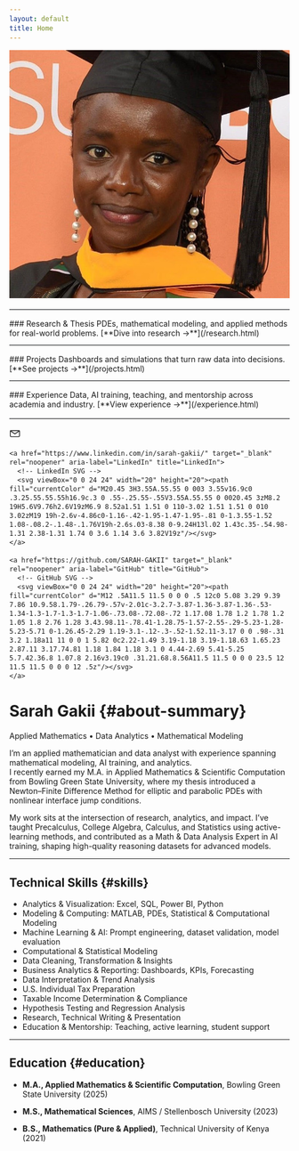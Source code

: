 ```yaml
---
layout: default
title: Home
---
```


<div class="page-shell">
  <!-- LEFT: sticky sidebar (headshot + what I do) -->
  <aside class="sidebar">

  <div class="portrait" style="margin-bottom:1rem;">
    <img src="/assets/headshot.jpg" alt="Sarah Gakii headshot" />
  </div>

  <hr style="border:none; border-top:1px solid #e5e7eb; margin:.75rem 0 1rem;">

  <div class="sidebar-section" markdown="1">
  ### Research & Thesis  
  PDEs, mathematical modeling, and applied methods for real-world problems.  
  [**Dive into research →**](/research.html)
  </div>

  <hr style="border:none; border-top:1px solid #e5e7eb; margin:.75rem 0 1rem;">

  <div class="sidebar-section" markdown="1">
  ### Projects  
  Dashboards and simulations that turn raw data into decisions.  
  [**See projects →**](/projects.html)
  </div>

  <hr style="border:none; border-top:1px solid #e5e7eb; margin:.75rem 0 1rem;">

  <div class="sidebar-section" markdown="1">
  ### Experience  
  Data, AI training, teaching, and mentorship across academia and industry.  
  [**View experience →**](/experience.html)
  </div>

  <hr style="border:none; border-top:1px solid #e5e7eb; margin:1rem 0;">

  <!-- Social icons -->
  <div class="sidebar-icons">
    <a href="mailto:sgakii@bgsu.edu" aria-label="Email" title="Email">
      <!-- Email SVG -->
      <svg viewBox="0 0 24 24" width="20" height="20"><path d="M3 6h18a1 1 0 0 1 1 1v10a2 2 0 0 1-2 2H4a2 2 0 0 1-2-2V7a1 1 0 0 1 1-1z" fill="none" stroke="currentColor" stroke-width="1.6"/><path d="M3 7l9 6 9-6" fill="none" stroke="currentColor" stroke-width="1.6"/></svg>
    </a>

    <a href="https://www.linkedin.com/in/sarah-gakii/" target="_blank" rel="noopener" aria-label="LinkedIn" title="LinkedIn">
      <!-- LinkedIn SVG -->
      <svg viewBox="0 0 24 24" width="20" height="20"><path fill="currentColor" d="M20.45 3H3.55A.55.55 0 003 3.55v16.9c0 .3.25.55.55.55h16.9c.3 0 .55-.25.55-.55V3.55A.55.55 0 0020.45 3zM8.2 19H5.6V9.76h2.6V19zM6.9 8.52a1.51 1.51 0 110-3.02 1.51 1.51 0 010 3.02zM19 19h-2.6v-4.86c0-1.16-.42-1.95-1.47-1.95-.81 0-1.3.55-1.52 1.08-.08.2-.1.48-.1.76V19h-2.6s.03-8.38 0-9.24H13l.02 1.43c.35-.54.98-1.31 2.38-1.31 1.74 0 3.6 1.14 3.6 3.82V19z"/></svg>
    </a>

    <a href="https://github.com/SARAH-GAKII" target="_blank" rel="noopener" aria-label="GitHub" title="GitHub">
      <!-- GitHub SVG -->
      <svg viewBox="0 0 24 24" width="20" height="20"><path fill="currentColor" d="M12 .5A11.5 11.5 0 0 0 .5 12c0 5.08 3.29 9.39 7.86 10.9.58.1.79-.26.79-.57v-2.01c-3.2.7-3.87-1.36-3.87-1.36-.53-1.34-1.3-1.7-1.3-1.7-1.06-.73.08-.72.08-.72 1.17.08 1.78 1.2 1.78 1.2 1.05 1.8 2.76 1.28 3.43.98.11-.78.41-1.28.75-1.57-2.55-.29-5.23-1.28-5.23-5.71 0-1.26.45-2.29 1.19-3.1-.12-.3-.52-1.52.11-3.17 0 0 .98-.31 3.2 1.18a11 11 0 0 1 5.82 0c2.22-1.49 3.19-1.18 3.19-1.18.63 1.65.23 2.87.11 3.17.74.81 1.18 1.84 1.18 3.1 0 4.44-2.69 5.41-5.25 5.7.42.36.8 1.07.8 2.16v3.19c0 .31.21.68.8.56A11.5 11.5 0 0 0 23.5 12 11.5 11.5 0 0 0 12 .5z"/></svg>
    </a>
  </div>
</aside>

  <!-- RIGHT: main content -->
  <div class="content" markdown="1">

# <span class="accent">Sarah Gakii</span> {#about-summary}
<span class="eyebrow">Applied Mathematics • Data Analytics • Mathematical Modeling</span>

I’m an applied mathematician and data analyst with experience spanning mathematical modeling, AI training, and analytics.  
I recently earned my M.A. in Applied Mathematics & Scientific Computation from Bowling Green State University, where my thesis introduced a Newton–Finite Difference Method for elliptic and parabolic PDEs with nonlinear interface jump conditions.

My work sits at the intersection of research, analytics, and impact. I’ve taught Precalculus, College Algebra, Calculus, and Statistics using active-learning methods, and contributed as a Math & Data Analysis Expert in AI training, shaping high-quality reasoning datasets for advanced models.

---

## Technical Skills {#skills}
- Analytics & Visualization: Excel, SQL, Power BI, Python  
- Modeling & Computing: MATLAB, PDEs, Statistical & Computational Modeling  
- Machine Learning & AI: Prompt engineering, dataset validation, model evaluation   
- Computational & Statistical Modeling  
- Data Cleaning, Transformation & Insights  
- Business Analytics & Reporting: Dashboards, KPIs, Forecasting  
- Data Interpretation & Trend Analysis  
- U.S. Individual Tax Preparation  
- Taxable Income Determination & Compliance  
- Hypothesis Testing and Regression Analysis  
- Research, Technical Writing & Presentation  
- Education & Mentorship: Teaching, active learning, student support  

---

## Education {#education}
- **M.A., Applied Mathematics & Scientific Computation**, Bowling Green State University (2025)  
- **M.S., Mathematical Sciences**, AIMS / Stellenbosch University (2023)  
- **B.S., Mathematics (Pure & Applied)**, Technical University of Kenya (2021)

  </div>
</div>
